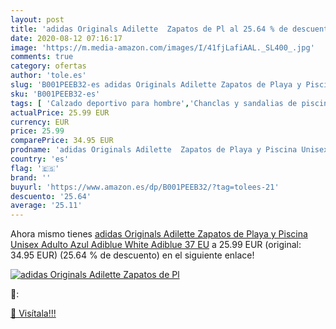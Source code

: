 ```yaml
---
layout: post
title: 'adidas Originals Adilette  Zapatos de Pl al 25.64 % de descuento'
date: 2020-08-12 07:16:17
image: 'https://m.media-amazon.com/images/I/41fjLafiAAL._SL400_.jpg'
comments: true
category: ofertas
author: 'tole.es'
slug: 'B001PEEB32-es adidas Originals Adilette Zapatos de Playa y Piscina...'
sku: 'B001PEEB32-es'
tags: [ 'Calzado deportivo para hombre','Chanclas y sandalias de piscina para hombre','Sandalias de vestir para hombre','Zapatillas y calzado deportivo para hombre','Zapatos','Zapatos para hombre','Zapatos y complementos','zapatos', ]
actualPrice: 25.99 EUR
currency: EUR
price: 25.99
comparePrice: 34.95 EUR
prodname: 'adidas Originals Adilette  Zapatos de Playa y Piscina Unisex Adulto  Azul Adiblue White Adiblue  37 EU'
country: 'es'
flag: '🇪🇸'
brand: ''
buyurl: 'https://www.amazon.es/dp/B001PEEB32/?tag=tolees-21'
descuento: '25.64'
average: '25.11'
---
```


Ahora mismo tienes [adidas Originals Adilette  Zapatos de Playa y Piscina Unisex Adulto  Azul Adiblue White Adiblue  37 EU](https://www.amazon.es/dp/B001PEEB32/?tag=tolees-21) a 25.99 EUR (original: 34.95 EUR) (25.64 %  de descuento) en el siguiente enlace!

[![adidas Originals Adilette  Zapatos de Pl](https://m.media-amazon.com/images/I/41fjLafiAAL._SL400_.jpg)](https://www.amazon.es/dp/B001PEEB32/?tag=tolees-21)

🔎:


[🛒 Visítala!!!](https://www.amazon.es/dp/B001PEEB32/?tag=tolees-21)
